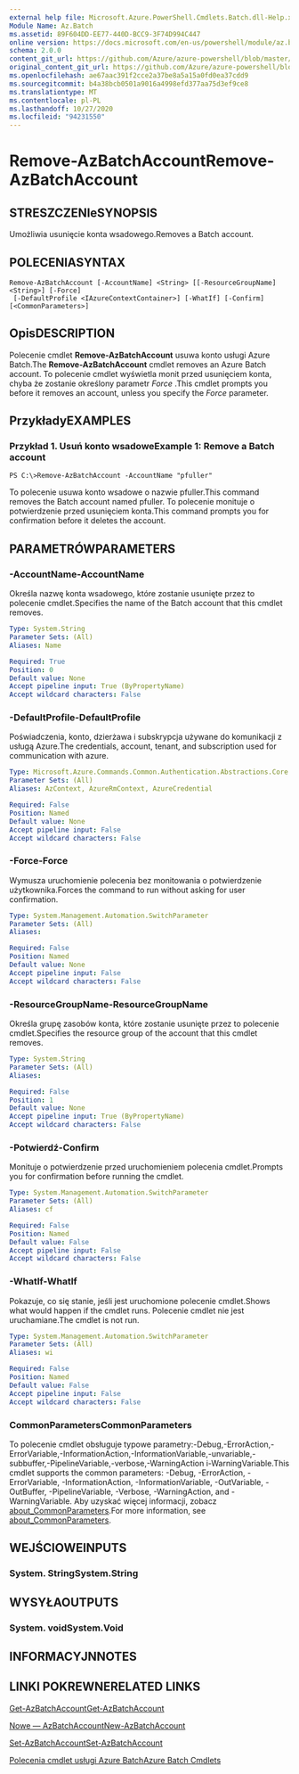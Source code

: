 ```yaml
---
external help file: Microsoft.Azure.PowerShell.Cmdlets.Batch.dll-Help.xml
Module Name: Az.Batch
ms.assetid: 89F604DD-EE77-440D-BCC9-3F74D994C447
online version: https://docs.microsoft.com/en-us/powershell/module/az.batch/remove-azbatchaccount
schema: 2.0.0
content_git_url: https://github.com/Azure/azure-powershell/blob/master/src/Batch/Batch/help/Remove-AzBatchAccount.md
original_content_git_url: https://github.com/Azure/azure-powershell/blob/master/src/Batch/Batch/help/Remove-AzBatchAccount.md
ms.openlocfilehash: ae67aac391f2cce2a37be8a5a15a0fd0ea37cdd9
ms.sourcegitcommit: b4a38bcb0501a9016a4998efd377aa75d3ef9ce8
ms.translationtype: MT
ms.contentlocale: pl-PL
ms.lasthandoff: 10/27/2020
ms.locfileid: "94231550"
---
```

# <span data-ttu-id="14366-101">Remove-AzBatchAccount</span><span class="sxs-lookup"><span data-stu-id="14366-101">Remove-AzBatchAccount</span></span>

## <span data-ttu-id="14366-102">STRESZCZENIe</span><span class="sxs-lookup"><span data-stu-id="14366-102">SYNOPSIS</span></span>
<span data-ttu-id="14366-103">Umożliwia usunięcie konta wsadowego.</span><span class="sxs-lookup"><span data-stu-id="14366-103">Removes a Batch account.</span></span>

## <span data-ttu-id="14366-104">POLECENIA</span><span class="sxs-lookup"><span data-stu-id="14366-104">SYNTAX</span></span>

```
Remove-AzBatchAccount [-AccountName] <String> [[-ResourceGroupName] <String>] [-Force]
 [-DefaultProfile <IAzureContextContainer>] [-WhatIf] [-Confirm] [<CommonParameters>]
```

## <span data-ttu-id="14366-105">Opis</span><span class="sxs-lookup"><span data-stu-id="14366-105">DESCRIPTION</span></span>
<span data-ttu-id="14366-106">Polecenie cmdlet **Remove-AzBatchAccount** usuwa konto usługi Azure Batch.</span><span class="sxs-lookup"><span data-stu-id="14366-106">The **Remove-AzBatchAccount** cmdlet removes an Azure Batch account.</span></span>
<span data-ttu-id="14366-107">To polecenie cmdlet wyświetla monit przed usunięciem konta, chyba że zostanie określony parametr *Force* .</span><span class="sxs-lookup"><span data-stu-id="14366-107">This cmdlet prompts you before it removes an account, unless you specify the *Force* parameter.</span></span>

## <span data-ttu-id="14366-108">Przykłady</span><span class="sxs-lookup"><span data-stu-id="14366-108">EXAMPLES</span></span>

### <span data-ttu-id="14366-109">Przykład 1. Usuń konto wsadowe</span><span class="sxs-lookup"><span data-stu-id="14366-109">Example 1: Remove a Batch account</span></span>
```
PS C:\>Remove-AzBatchAccount -AccountName "pfuller"
```

<span data-ttu-id="14366-110">To polecenie usuwa konto wsadowe o nazwie pfuller.</span><span class="sxs-lookup"><span data-stu-id="14366-110">This command removes the Batch account named pfuller.</span></span>
<span data-ttu-id="14366-111">To polecenie monituje o potwierdzenie przed usunięciem konta.</span><span class="sxs-lookup"><span data-stu-id="14366-111">This command prompts you for confirmation before it deletes the account.</span></span>

## <span data-ttu-id="14366-112">PARAMETRÓW</span><span class="sxs-lookup"><span data-stu-id="14366-112">PARAMETERS</span></span>

### <span data-ttu-id="14366-113">-AccountName</span><span class="sxs-lookup"><span data-stu-id="14366-113">-AccountName</span></span>
<span data-ttu-id="14366-114">Określa nazwę konta wsadowego, które zostanie usunięte przez to polecenie cmdlet.</span><span class="sxs-lookup"><span data-stu-id="14366-114">Specifies the name of the Batch account that this cmdlet removes.</span></span>

```yaml
Type: System.String
Parameter Sets: (All)
Aliases: Name

Required: True
Position: 0
Default value: None
Accept pipeline input: True (ByPropertyName)
Accept wildcard characters: False
```

### <span data-ttu-id="14366-115">-DefaultProfile</span><span class="sxs-lookup"><span data-stu-id="14366-115">-DefaultProfile</span></span>
<span data-ttu-id="14366-116">Poświadczenia, konto, dzierżawa i subskrypcja używane do komunikacji z usługą Azure.</span><span class="sxs-lookup"><span data-stu-id="14366-116">The credentials, account, tenant, and subscription used for communication with azure.</span></span>

```yaml
Type: Microsoft.Azure.Commands.Common.Authentication.Abstractions.Core.IAzureContextContainer
Parameter Sets: (All)
Aliases: AzContext, AzureRmContext, AzureCredential

Required: False
Position: Named
Default value: None
Accept pipeline input: False
Accept wildcard characters: False
```

### <span data-ttu-id="14366-117">-Force</span><span class="sxs-lookup"><span data-stu-id="14366-117">-Force</span></span>
<span data-ttu-id="14366-118">Wymusza uruchomienie polecenia bez monitowania o potwierdzenie użytkownika.</span><span class="sxs-lookup"><span data-stu-id="14366-118">Forces the command to run without asking for user confirmation.</span></span>

```yaml
Type: System.Management.Automation.SwitchParameter
Parameter Sets: (All)
Aliases:

Required: False
Position: Named
Default value: None
Accept pipeline input: False
Accept wildcard characters: False
```

### <span data-ttu-id="14366-119">-ResourceGroupName</span><span class="sxs-lookup"><span data-stu-id="14366-119">-ResourceGroupName</span></span>
<span data-ttu-id="14366-120">Określa grupę zasobów konta, które zostanie usunięte przez to polecenie cmdlet.</span><span class="sxs-lookup"><span data-stu-id="14366-120">Specifies the resource group of the account that this cmdlet removes.</span></span>

```yaml
Type: System.String
Parameter Sets: (All)
Aliases:

Required: False
Position: 1
Default value: None
Accept pipeline input: True (ByPropertyName)
Accept wildcard characters: False
```

### <span data-ttu-id="14366-121">-Potwierdź</span><span class="sxs-lookup"><span data-stu-id="14366-121">-Confirm</span></span>
<span data-ttu-id="14366-122">Monituje o potwierdzenie przed uruchomieniem polecenia cmdlet.</span><span class="sxs-lookup"><span data-stu-id="14366-122">Prompts you for confirmation before running the cmdlet.</span></span>

```yaml
Type: System.Management.Automation.SwitchParameter
Parameter Sets: (All)
Aliases: cf

Required: False
Position: Named
Default value: False
Accept pipeline input: False
Accept wildcard characters: False
```

### <span data-ttu-id="14366-123">-WhatIf</span><span class="sxs-lookup"><span data-stu-id="14366-123">-WhatIf</span></span>
<span data-ttu-id="14366-124">Pokazuje, co się stanie, jeśli jest uruchomione polecenie cmdlet.</span><span class="sxs-lookup"><span data-stu-id="14366-124">Shows what would happen if the cmdlet runs.</span></span>
<span data-ttu-id="14366-125">Polecenie cmdlet nie jest uruchamiane.</span><span class="sxs-lookup"><span data-stu-id="14366-125">The cmdlet is not run.</span></span>

```yaml
Type: System.Management.Automation.SwitchParameter
Parameter Sets: (All)
Aliases: wi

Required: False
Position: Named
Default value: False
Accept pipeline input: False
Accept wildcard characters: False
```

### <span data-ttu-id="14366-126">CommonParameters</span><span class="sxs-lookup"><span data-stu-id="14366-126">CommonParameters</span></span>
<span data-ttu-id="14366-127">To polecenie cmdlet obsługuje typowe parametry:-Debug,-ErrorAction,-ErrorVariable,-InformationAction,-InformationVariable,-unvariable,-subbuffer,-PipelineVariable,-verbose,-WarningAction i-WarningVariable.</span><span class="sxs-lookup"><span data-stu-id="14366-127">This cmdlet supports the common parameters: -Debug, -ErrorAction, -ErrorVariable, -InformationAction, -InformationVariable, -OutVariable, -OutBuffer, -PipelineVariable, -Verbose, -WarningAction, and -WarningVariable.</span></span> <span data-ttu-id="14366-128">Aby uzyskać więcej informacji, zobacz [about_CommonParameters](http://go.microsoft.com/fwlink/?LinkID=113216).</span><span class="sxs-lookup"><span data-stu-id="14366-128">For more information, see [about_CommonParameters](http://go.microsoft.com/fwlink/?LinkID=113216).</span></span>

## <span data-ttu-id="14366-129">WEJŚCIOWE</span><span class="sxs-lookup"><span data-stu-id="14366-129">INPUTS</span></span>

### <span data-ttu-id="14366-130">System. String</span><span class="sxs-lookup"><span data-stu-id="14366-130">System.String</span></span>

## <span data-ttu-id="14366-131">WYSYŁA</span><span class="sxs-lookup"><span data-stu-id="14366-131">OUTPUTS</span></span>

### <span data-ttu-id="14366-132">System. void</span><span class="sxs-lookup"><span data-stu-id="14366-132">System.Void</span></span>

## <span data-ttu-id="14366-133">INFORMACYJN</span><span class="sxs-lookup"><span data-stu-id="14366-133">NOTES</span></span>

## <span data-ttu-id="14366-134">LINKI POKREWNE</span><span class="sxs-lookup"><span data-stu-id="14366-134">RELATED LINKS</span></span>

[<span data-ttu-id="14366-135">Get-AzBatchAccount</span><span class="sxs-lookup"><span data-stu-id="14366-135">Get-AzBatchAccount</span></span>](./Get-AzBatchAccount.md)

[<span data-ttu-id="14366-136">Nowe — AzBatchAccount</span><span class="sxs-lookup"><span data-stu-id="14366-136">New-AzBatchAccount</span></span>](./New-AzBatchAccount.md)

[<span data-ttu-id="14366-137">Set-AzBatchAccount</span><span class="sxs-lookup"><span data-stu-id="14366-137">Set-AzBatchAccount</span></span>](./Set-AzBatchAccount.md)

[<span data-ttu-id="14366-138">Polecenia cmdlet usługi Azure Batch</span><span class="sxs-lookup"><span data-stu-id="14366-138">Azure Batch Cmdlets</span></span>](/powershell/module/Az.Batch/)
